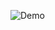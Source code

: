 ![Demo](https://github.com/haris-sohail/map-app/assets/118905927/1cb6e4de-67f8-476e-8e68-b118ebd33d26)
